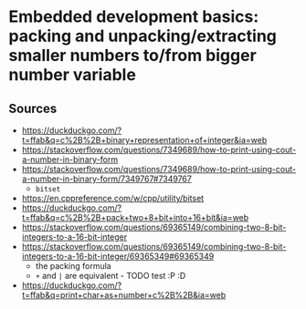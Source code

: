 # Embedded development basics: packing and unpacking/extracting smaller numbers to/from bigger number variable

## Sources

- https://duckduckgo.com/?t=ffab&q=c%2B%2B+binary+representation+of+integer&ia=web
- https://stackoverflow.com/questions/7349689/how-to-print-using-cout-a-number-in-binary-form
- https://stackoverflow.com/questions/7349689/how-to-print-using-cout-a-number-in-binary-form/7349767#7349767
    - `bitset`
- https://en.cppreference.com/w/cpp/utility/bitset
- https://duckduckgo.com/?t=ffab&q=c%2B%2B+pack+two+8+bit+into+16+bit&ia=web
- https://stackoverflow.com/questions/69365149/combining-two-8-bit-integers-to-a-16-bit-integer
- https://stackoverflow.com/questions/69365149/combining-two-8-bit-integers-to-a-16-bit-integer/69365349#69365349
    - the packing formula
    - `+` and `|` are equivalent - TODO test :P :D
- https://duckduckgo.com/?t=ffab&q=print+char+as+number+c%2B%2B&ia=web
